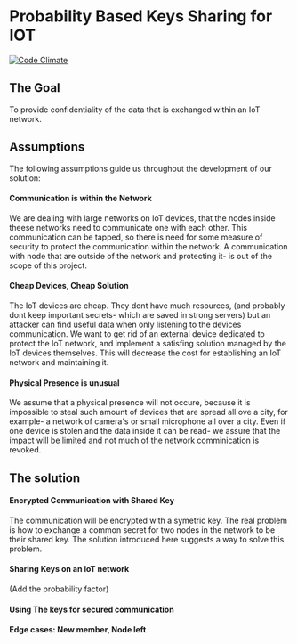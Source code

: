 # Probability Based Keys Sharing for IOT
[![Code Climate](https://codeclimate.com/github/reutnagar/distributed-RSA-for-IoT.svg)](https://codeclimate.com/github/reutnagar/distributed-RSA-for-IoT)
## The Goal
To provide confidentiality of the data that is exchanged within an IoT network.
## Assumptions
The following assumptions guide us throughout the development of our solution:
#### Communication is within the Network
We are dealing with large networks on IoT devices, that the nodes inside theese networks need to communicate one with each other. This communication can be tapped, so there is need for some measure of security to protect the communication within the network. A communication with node that are outside of the network and protecting it- is out of the scope of this project.
#### Cheap Devices, Cheap Solution
The IoT devices are cheap. They dont have much resources, (and probably dont keep important secrets- which are saved in strong servers) but an attacker can find useful data when only listening to the devices communication. We want to get rid of an external device dedicated to protect the IoT network, and implement a satisfing solution managed by the IoT devices themselves. This will decrease the cost for establishing an IoT network and maintaining it.
#### Physical Presence is unusual
We assume that a physical presence will not occure, because it is impossible to steal such amount of devices that are spread all ove a city, for example- a network of camera's or small microphone all over a city. Even if one device is stolen and the data inside it can be read- we assure that the impact will be limited and not much of the network comminication is revoked.
## The solution
#### Encrypted Communication with Shared Key
The communication will be encrypted with a symetric key. The real problem is how to exchange a common secret for two nodes in the network to be their shared key. The solution introduced here suggests a way to solve this problem.
#### Sharing Keys on an IoT network
(Add the probability factor)
#### Using The keys for secured communication
#### Edge cases: New member, Node left
